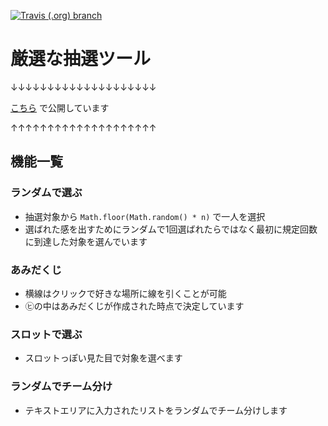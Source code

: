 <p>
  <a href="https://travis-ci.org/masakurapa/gensei.masakurapa.com">
    <img alt="Travis (.org) branch" src="https://travis-ci.org/masakurapa/gensei.masakurapa.com.svg?branch=master">
  </a>
</p>

# 厳選な抽選ツール
↓↓↓↓↓↓↓↓↓↓↓↓↓↓↓↓↓↓↓↓

[こちら](https://gensei.masakurapa.com/) で公開しています

↑↑↑↑↑↑↑↑↑↑↑↑↑↑↑↑↑↑↑↑

## 機能一覧

### ランダムで選ぶ
- 抽選対象から `Math.floor(Math.random() * n)` で一人を選択
- 選ばれた感を出すためにランダムで1回選ばれたらではなく最初に規定回数に到達した対象を選んでいます

### あみだくじ
- 横線はクリックで好きな場所に線を引くことが可能
- ㋪の中はあみだくじが作成された時点で決定しています

### スロットで選ぶ
- スロットっぽい見た目で対象を選べます

### ランダムでチーム分け
- テキストエリアに入力されたリストをランダムでチーム分けします
